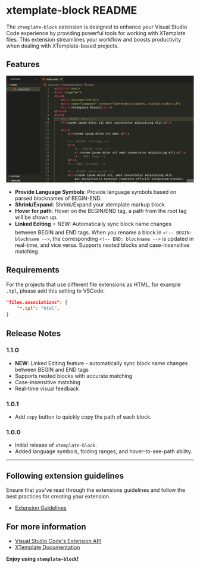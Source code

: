 # xtemplate-block README

The `xtemplate-block` extension is designed to enhance your Visual Studio Code experience by providing powerful tools for working with XTemplate files. This extension streamlines your workflow and boosts productivity when dealing with XTemplate-based projects.

## Features
![What this extension can do](./media/main-features-new.gif)

- **Provide Language Symbols**: Provide language symbols based on parsed blocknames of BEGIN-END.
- **Shrink/Expand**: Shrink/Expand your xtemplate markup block.
- **Hover for path**: Hover on the BEGIN/END tag, a path from the root tag will be shown up.
- **Linked Editing** ⭐ NEW: Automatically sync block name changes between BEGIN and END tags. When you rename a block in `<!-- BEGIN: blockname -->`, the corresponding `<!-- END: blockname -->` is updated in real-time, and vice versa. Supports nested blocks and case-insensitive matching.

## Requirements

For the projects that use different file extensions as HTML, for example `.tpl`, please add this setting to VSCode:

```json
"files.associations": {
    "*.tpl": "html",
}
```

## Release Notes

### 1.1.0

- **NEW**: Linked Editing feature - automatically sync block name changes between BEGIN and END tags
- Supports nested blocks with accurate matching
- Case-insensitive matching
- Real-time visual feedback

### 1.0.1

- Add `copy` button to quickly copy the path of each block.

### 1.0.0

- Initial release of `xtemplate-block`.
- Added language symbols, folding ranges, and hover-to-see-path ability.

---

## Following extension guidelines

Ensure that you've read through the extensions guidelines and follow the best practices for creating your extension.

- [Extension Guidelines](https://code.visualstudio.com/api/references/extension-guidelines)

## For more information

- [Visual Studio Code's Extension API](https://code.visualstudio.com/api)
- [XTemplate Documentation](https://example.com/xtemplate-docs)

**Enjoy using `xtemplate-block`!**
